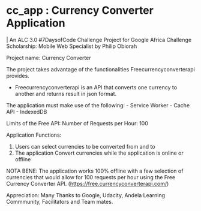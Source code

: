 # cc_app :  Currency Converter Application
| An ALC 3.0 #7DaysofCode Challenge Project for Google Africa Challenge Scholarship: Mobile Web Specialist by Philip Obiorah 

Project name: Currency Converter 

The project takes advantage of the functionalities Freecurrencyconverterapi provides. 
- Freecurrencyconverterapi is an API that converts one currency to another and returns result in json format.

The application must make use of the following:
                      - Service Worker
                      - Cache API
                      - IndexedDB


Limits of the Free API:   Number of Requests per Hour: 100


Application Functions:
   1.  Users can select currencies to be converted from and to
   2.  The application Convert currencies while the application is online or offline
   
NOTA BENE: The application works 100% offline with a few selection of currencies that would allow for 100 requests per hour
using the Free Currency Converter API. (https://free.currencyconverterapi.com/)  


Appreciation: Many Thanks to Google, Udacity, Andela Learning Commmunity, Facilitators and Team mates. 

